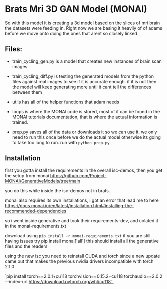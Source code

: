 # Brats Mri 3D GAN Model (MONAI)

So with this model it is creating a 3d model based on the slices of mri brain the datasets were feeding in. Right now we are basing it heavily of of adams before we move onto doing the ones that arent so closely linked

## Files:
- train_cycling_gen.py is a model that creates new instances of brain scan images

- train_cycling_diff.py is testing the generated models from the python files against real images to see if it is accurate enough. if it is not then the model will keep generating more until it cant tell the differences between them

- utils has all of the helper functions that adam needs

- loops is where the MONAI code is stored, most of it can be found in the MONAI tutorials documentation, that is where the actual information is trained.

- prep.py saves all of the data or downloads it so we can use it. we only need to run this once before we do the actual model otherwise its going to take too long to run. run with `python prep.py`

## Installation

first you gotta install the requirements in the overall isc-demos, then you get the setup from monai https://github.com/Project-MONAI/GenerativeModels/tree/main 

you do this while inside the isc-demos not in brats.

monai also requires its own installations, i got an error that lead me to here
https://docs.monai.io/en/latest/installation.html#installing-the-recommended-dependencies 

so i went inside generative and took their requirements-dev, and colated it in the monai-requirements.txt

download using `pip install -r monai-requirements.txt`
if you are still having issues try 
pip install monai['all']
this should install all the generative files and the readers

using the new isc you need to reinstall CUDA and torch since a new update came out that makes the previous nvidia drivers incompatible with torch 2.1.0

`pip install torch==2.0.1+cu118 torchvision==0.15.2+cu118 torchaudio==2.0.2 --index-url https://download.pytorch.org/whl/cu118``